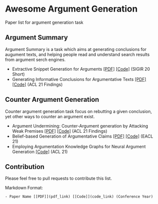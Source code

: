 # Awesome Argument Generation
Paper list for argument generation task

## Argument Summary
Argument Summary is a task which aims at generating conclusions for augument texts, and helping people read and understand search results from argument serch engines.

- Extractive Snippet Generation for Arguments [[PDF]](https://dl.acm.org/doi/pdf/10.1145/3397271.3401186) [[Code]](https://github.com/webis-de/sigir20-extractive-snippet-generation-for-arguments) (SIGIR 20 Short)
- Generating Informative Conclusions for Argumentative Texts  [[PDF]](https://arxiv.org/pdf/2106.01064.pdf) [[Code]](https://github.com/webis-de/acl21-informative-conclusion-generation) (ACL 21 Findings)

## Counter Argument Generation
Counter argument generation task focus on rebutting a given conclusion, yet other ways to counter an argument exist.

- Argument Undermining: Counter-Argument generation by Attacking Weak Premises [[PDF]](pdf_link) [[Code]](https://github.com/webis-de/acl21-counter-argument-generation-by-attacking-weak-premises) (ACL 21 Findings)
- Belief-based Generation of Argumentative Claims [[PDF]](https://aclanthology.org/2021.eacl-main.17.pdf) [[Code]](https://github.com/webis-de/eacl21-belief-based-claim-generation) (EACL 21)
- Employing Argumentation Knowledge Graphs for Neural Argument Generation [[Code]](https://github.com/webis-de/acl21-ArgKG-argument-generation) (ACL 21)


## Contribution
Please feel free to pull requests to contribute this list.

Markdown Format:

```
- Paper Name [[PDF]](pdf_link) [[Code]](code_link) (Conference Year)
```